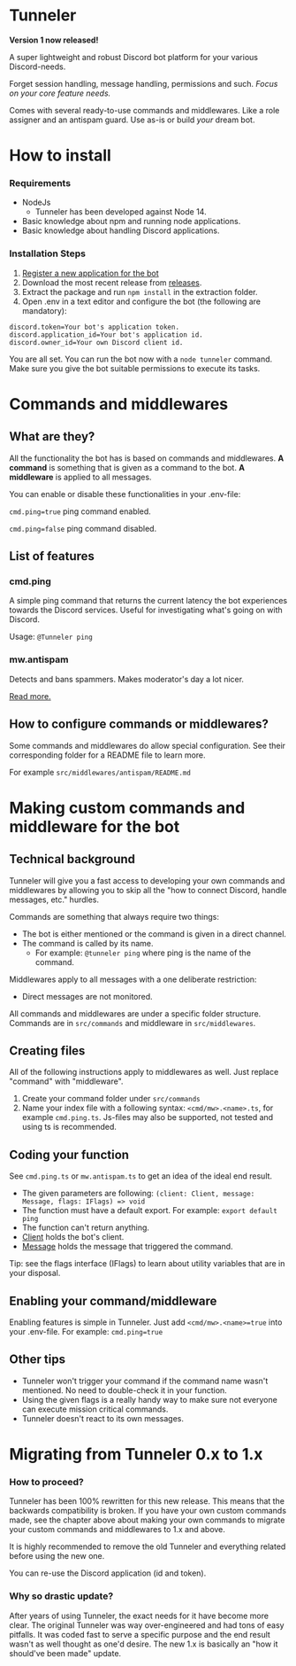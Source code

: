 # Tunneler

**Version 1 now released!**

A super lightweight and robust Discord bot platform for your various Discord-needs.

Forget session handling, message handling, permissions and such. _Focus on your core feature needs._

Comes with several ready-to-use commands and middlewares. Like a role assigner and an antispam guard. Use as-is or build _your_ dream bot.

# How to install

### Requirements

- NodeJs
  - Tunneler has been developed against Node 14.
- Basic knowledge about npm and running node applications.
- Basic knowledge about handling Discord applications.

### Installation Steps

1. [Register a new application for the bot](https://discord.com/developers/applications)
2. Download the most recent release from [releases](https://github.com/ahoys/discaptcha/releases).
3. Extract the package and run `npm install` in the extraction folder.
4. Open .env in a text editor and configure the bot (the following are mandatory):

```
discord.token=Your bot's application token.
discord.application_id=Your bot's application id.
discord.owner_id=Your own Discord client id.
```

You are all set. You can run the bot now with a `node tunneler` command. Make sure you give the bot suitable permissions to execute its tasks.

# Commands and middlewares

## What are they?

All the functionality the bot has is based on commands and middlewares. **A command** is something that is given as a command to the bot. **A middleware** is applied to all messages.

You can enable or disable these functionalities in your .env-file:

`cmd.ping=true` ping command enabled.

`cmd.ping=false` ping command disabled.

## List of features

### cmd.ping

A simple ping command that returns the current latency the bot experiences towards the Discord services. Useful for investigating what's going on with Discord.

Usage: `@Tunneler ping`

### mw.antispam

Detects and bans spammers. Makes moderator's day a lot nicer.

[Read more.](https://github.com/ahoys/tunnelerjs/blob/ts-build/src/middlewares/antispam/README.md)

## How to configure commands or middlewares?

Some commands and middlewares do allow special configuration. See their corresponding folder for a README file to learn more.

For example `src/middlewares/antispam/README.md`

# Making custom commands and middleware for the bot

## Technical background

Tunneler will give you a fast access to developing your own commands and middlewares by allowing you to skip all the "how to connect Discord, handle messages, etc." hurdles.

Commands are something that always require two things:

- The bot is either mentioned or the command is given in a direct channel.
- The command is called by its name.
  - For example: `@tunneler ping` where ping is the name of the command.

Middlewares apply to all messages with a one deliberate restriction:

- Direct messages are not monitored.

All commands and middlewares are under a specific folder structure. Commands are in `src/commands` and middleware in `src/middlewares`.

## Creating files

All of the following instructions apply to middlewares as well. Just replace "command" with "middleware".

1. Create your command folder under `src/commands`
2. Name your index file with a following syntax: `<cmd/mw>.<name>.ts`, for example `cmd.ping.ts`. Js-files may also be supported, not tested and using ts is recommended.

## Coding your function

See `cmd.ping.ts` or `mw.antispam.ts` to get an idea of the ideal end result.

- The given parameters are following: `(client: Client, message: Message, flags: IFlags) => void`
- The function must have a default export. For example: `export default ping`
- The function can't return anything.
- [Client](https://discord.js.org/#/docs/main/stable/class/Client) holds the bot's client.
- [Message](https://discord.js.org/#/docs/main/stable/class/Message) holds the message that triggered the command.

Tip: see the flags interface (IFlags) to learn about utility variables that are in your disposal.

## Enabling your command/middleware

Enabling features is simple in Tunneler. Just add `<cmd/mw>.<name>=true` into your .env-file. For example: `cmd.ping=true`

## Other tips

- Tunneler won't trigger your command if the command name wasn't mentioned. No need to double-check it in your function.
- Using the given flags is a really handy way to make sure not everyone can execute mission critical commands.
- Tunneler doesn't react to its own messages.

# Migrating from Tunneler 0.x to 1.x

### How to proceed?

Tunneler has been 100% rewritten for this new release. This means that the backwards compatibility is broken. If you have your own custom commands made, see the chapter above about making your own commands to migrate your custom commands and middlewares to 1.x and above.

It is highly recommended to remove the old Tunneler and everything related before using the new one.

You can re-use the Discord application (id and token).

### Why so drastic update?

After years of using Tunneler, the exact needs for it have become more clear. The original Tunneler was way over-engineered and had tons of easy pitfalls. It was coded fast to serve a specific purpose and the end result wasn't as well thought as one'd desire. The new 1.x is basically an "how it should've been made" update.
